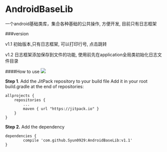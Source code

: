 # AndroidBaseLib
一个android基础类库，集合各种基础的公共操作, 方便开发, 目前只有日志框架

###version

v1.1 初始版本,只有日志框架, 可以打印行号, 点击跳转

v1.2 日志框架添加保存到文件的功能, 使用前先在application全局类初始化日志文件目录

####How to use
[![](https://jitpack.io/v/Syun0929/AndroidBaseLib.svg)](https://jitpack.io/#Syun0929/AndroidBaseLib)

**Step 1**. Add the JitPack repository to your build file
Add it in your root build.gradle at the end of repositories:

	allprojects {
		repositories {
			...
			maven { url "https://jitpack.io" }
		}
	}
**Step 2.** Add the dependency

	dependencies {
		    compile 'com.github.Syun0929:AndroidBaseLib:v1.1'
	}
